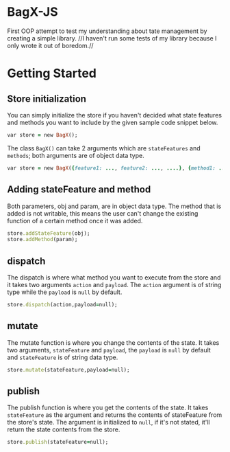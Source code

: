 # BagX-JS
First OOP attempt to test my understanding about tate management by creating a simple library.
//I haven't run some tests of my library because I only wrote it out of boredom.//
# Getting Started
## Store initialization
You can simply initialize the store if you haven't decided what state features and methods you want to include by the given sample code snippet below.
```ruby
var store = new BagX();
```
The class ``BagX()`` can take 2 arguments which are ``stateFeatures`` and ``methods``; both arguments are of object data type.
```ruby
var store = new BagX({feature1: ..., feature2: ..., ....}, {method1: ...., method2...., ....})
```
## Adding stateFeature and method
Both parameters, obj and param, are in object data type. The method that is added is not writable, this means the user can't change the existing function of a certain method once it was added.
```ruby
store.addStateFeature(obj);
store.addMethod(param);
```
## dispatch
The dispatch is where what method you want to execute from the store and it takes two arguments ``action`` and ``payload``. The ``action`` argument is of string type while
the ``payload`` is ```null``` by default.
```ruby
store.dispatch(action,payload=null);
```

## mutate
The mutate function is where you change the contents of the state. It takes two arguments, ``stateFeature`` and ``payload``, the ``payload`` is ``null`` by default and
``stateFeature`` is of string data type.
```ruby
store.mutate(stateFeature,payload=null);
```

## publish
The publish function is where you get the contents of the state. It takes ``stateFeature`` as the argument and returns the contents of stateFeature from the store's state.
The argument is initialized to ``null``, if it's not stated, it'll return the state contents from the store.
```ruby
store.publish(stateFeature=null);
```
